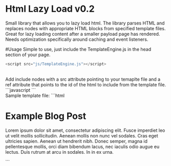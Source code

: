 # Html Lazy Load v0.2
Small library that allows you to lazy load html. The library parses HTML and replaces <include> nodes with appropriate HTML blocks from specified template files. Great for lazy loading content after a smaller payload page has rendered. Needs optimization specifically around caching and event listeners.

#Usage
Simple to use, just include the TemplateEngine.js in the head section of your page.
```javascript
<script src="js/TemplateEngine.js"></script>
```
</br>
Add include nodes with a src attribute pointing to your temaplte file and a ref attribute that points to the id of the html to include from the template file.
```javascript
<include src="templateFile.html" ref="blockOne"></include>
```
</br>
Sample template file:
```html
<div id="blockOne">
    <h1>Example Blog Post</h1>
    <p>
        Lorem ipsum dolor sit amet, consectetur adipiscing elit. Fusce imperdiet leo ut velit mollis sollicitudin. Aenean mollis non nunc vel sodales. Cras eget ultricies sapien. Aenean ut hendrerit nibh. Donec semper, magna id pellentesque mollis, orci diam bibendum lacus, nec iaculis odio augue eu lectus. Duis rutrum at arcu in sodales. In in ex urna.
    </p>
</div>
```
